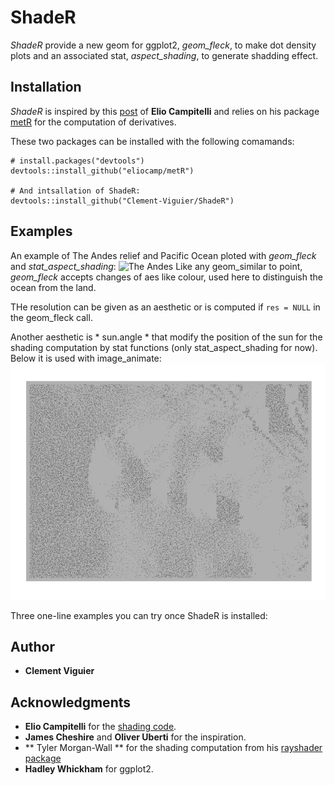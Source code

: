 ShadeR
======

*ShadeR* provide a new geom for ggplot2, *geom\_fleck*, to make dot
density plots and an associated stat, *aspect\_shading*, to generate
shadding effect.

Installation
------------

*ShadeR* is inspired by this
[post](https://eliocamp.github.io/codigo-r/2018/02/how-to-make-shaded-relief-in-r/?utm_content=buffer628d9&utm_medium=social&utm_source=twitter.com&utm_campaign=buffer)
of **Elio Campitelli** and relies on his package
[metR](https://github.com/eliocamp/metR) for the computation of
derivatives.

These two packages can be installed with the following comamands:

    # install.packages("devtools")
    devtools::install_github("eliocamp/metR")

    # And intsallation of ShadeR:
    devtools::install_github("Clement-Viguier/ShadeR")

Examples
--------

An example of The Andes relief and Pacific Ocean ploted with
*geom\_fleck* and *stat\_aspect\_shading*: ![The
Andes](./plot/aconcagua.png) Like any geom\_similar to point,
*geom\_fleck* accepts changes of aes like colour, used here to
distinguish the ocean from the land.

THe resolution can be given as an aesthetic or is computed if
`res = NULL` in the geom\_fleck call.

Another aesthetic is \* sun.angle \* that modify the position of the sun
for the shading computation by stat functions (only
stat\_aspect\_shading for now). Below it is used with image\_animate:
![Volcano rotating shade](./plot/animation2.gif)

Three one-line examples you can try once ShadeR is installed:

Author
------

-   **Clement Viguier**

Acknowledgments
---------------

-   **Elio Campitelli** for the [shading
    code](https://eliocamp.github.io/codigo-r/2018/02/how-to-make-shaded-relief-in-r/?utm_content=buffer628d9&utm_medium=social&utm_source=twitter.com&utm_campaign=buffer).
-   **James Cheshire** and **Oliver Uberti** for the inspiration.
-   \*\* Tyler Morgan-Wall \*\* for the shading computation from his
    [rayshader package](https://github.com/tylermorganwall/rayshader)
-   **Hadley Whickham** for ggplot2.
